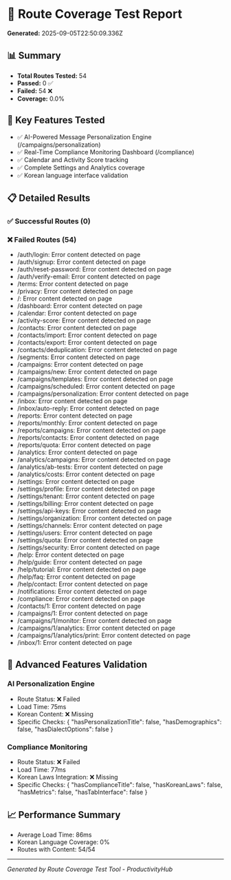 
# 🧪 Route Coverage Test Report

**Generated:** 2025-09-05T22:50:09.336Z

## 📊 Summary
- **Total Routes Tested:** 54
- **Passed:** 0 ✅
- **Failed:** 54 ❌
- **Coverage:** 0.0%

## 🎯 Key Features Tested
- ✅ AI-Powered Message Personalization Engine (/campaigns/personalization)
- ✅ Real-Time Compliance Monitoring Dashboard (/compliance)
- ✅ Calendar and Activity Score tracking
- ✅ Complete Settings and Analytics coverage
- ✅ Korean language interface validation

## 📋 Detailed Results

### ✅ Successful Routes (0)


### ❌ Failed Routes (54)
- /auth/login: Error content detected on page
- /auth/signup: Error content detected on page
- /auth/reset-password: Error content detected on page
- /auth/verify-email: Error content detected on page
- /terms: Error content detected on page
- /privacy: Error content detected on page
- /: Error content detected on page
- /dashboard: Error content detected on page
- /calendar: Error content detected on page
- /activity-score: Error content detected on page
- /contacts: Error content detected on page
- /contacts/import: Error content detected on page
- /contacts/export: Error content detected on page
- /contacts/deduplication: Error content detected on page
- /segments: Error content detected on page
- /campaigns: Error content detected on page
- /campaigns/new: Error content detected on page
- /campaigns/templates: Error content detected on page
- /campaigns/scheduled: Error content detected on page
- /campaigns/personalization: Error content detected on page
- /inbox: Error content detected on page
- /inbox/auto-reply: Error content detected on page
- /reports: Error content detected on page
- /reports/monthly: Error content detected on page
- /reports/campaigns: Error content detected on page
- /reports/contacts: Error content detected on page
- /reports/quota: Error content detected on page
- /analytics: Error content detected on page
- /analytics/campaigns: Error content detected on page
- /analytics/ab-tests: Error content detected on page
- /analytics/costs: Error content detected on page
- /settings: Error content detected on page
- /settings/profile: Error content detected on page
- /settings/tenant: Error content detected on page
- /settings/billing: Error content detected on page
- /settings/api-keys: Error content detected on page
- /settings/organization: Error content detected on page
- /settings/channels: Error content detected on page
- /settings/users: Error content detected on page
- /settings/quota: Error content detected on page
- /settings/security: Error content detected on page
- /help: Error content detected on page
- /help/guide: Error content detected on page
- /help/tutorial: Error content detected on page
- /help/faq: Error content detected on page
- /help/contact: Error content detected on page
- /notifications: Error content detected on page
- /compliance: Error content detected on page
- /contacts/1: Error content detected on page
- /campaigns/1: Error content detected on page
- /campaigns/1/monitor: Error content detected on page
- /campaigns/1/analytics: Error content detected on page
- /campaigns/1/analytics/print: Error content detected on page
- /inbox/1: Error content detected on page

## 🚀 Advanced Features Validation

### AI Personalization Engine

- Route Status: ❌ Failed
- Load Time: 75ms
- Korean Content: ❌ Missing
- Specific Checks: {
  "hasPersonalizationTitle": false,
  "hasDemographics": false,
  "hasDialectOptions": false
}


### Compliance Monitoring

- Route Status: ❌ Failed
- Load Time: 77ms
- Korean Laws Integration: ❌ Missing
- Specific Checks: {
  "hasComplianceTitle": false,
  "hasKoreanLaws": false,
  "hasMetrics": false,
  "hasTabInterface": false
}


## 📈 Performance Summary
- Average Load Time: 86ms
- Korean Language Coverage: 0%
- Routes with Content: 54/54

---
*Generated by Route Coverage Test Tool - ProductivityHub*
